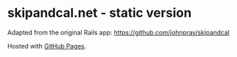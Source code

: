 # skipandcal.net - static version

Adapted from the original Rails app: https://github.com/johnpray/skipandcal

Hosted with [GitHub Pages](https://pages.github.com/).
